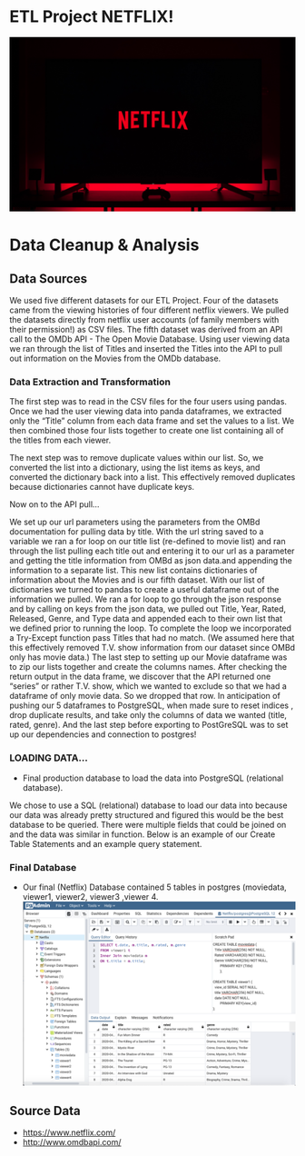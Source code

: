 # ETL Project NETFLIX!

![Netflix](netflix.png)

# Data Cleanup & Analysis

## Data Sources

We used five different datasets for our ETL Project. Four of the datasets came from the viewing histories of four different netflix viewers. We pulled the datasets directly from netflix user accounts (of family members with their permission!) as CSV files. The fifth dataset was derived from an API call to the OMDb API - The Open Movie Database.  Using user viewing data we ran through the list of Titles and inserted the Titles into the API to pull out information on the Movies from the OMDb database. 


### Data Extraction and Transformation

The first step was to read in the CSV files for the four users using pandas. Once we had the user viewing data into panda dataframes, we extracted only the “Title” column from each data frame and set the values to a list.  We then combined those four lists together to create one list containing all of the titles from each viewer. 

The next step was to remove duplicate values within our list. So, we converted the list into a dictionary, using the list items as keys, and converted the dictionary back into a list. This effectively removed duplicates because dictionaries cannot have duplicate keys. 

Now on to the API pull…

We set up our url parameters using the parameters from the OMBd documentation for pulling data by title. With the url string saved to a variable we ran a for loop on our title list (re-defined to movie list) and ran through the list pulling each title out and entering it to our url as a parameter and getting the title information from OMBd as json data.and appending the information to a separate list. This new list contains dictionaries of information about the Movies and is our fifth dataset. 
With our list of dictionaries we turned to pandas to create a useful dataframe out of the information we pulled. We ran a for loop to go through the json response and by calling on keys from the json data, we pulled out Title, Year, Rated, Released, Genre, and Type data and appended each to their own list that we defined prior to running the loop. To complete the loop we incorporated a Try-Except function pass Titles that had no match. (We assumed here that this effectively removed T.V. show information from our dataset since OMBd only has movie data.) The last step to setting up our Movie dataframe was to zip our lists together and create the columns names. 
After checking the return output in the data frame, we discover that the API returned one “series” or rather T.V. show, which we wanted to exclude so that we had a dataframe of only movie data. So we dropped that row. 
In anticipation of pushing our 5 dataframes to PostgreSQL, when made sure to reset indices , drop duplicate results, and take only the columns of data we wanted (title, rated, genre). And the last step before exporting to PostGreSQL was to set up our dependencies and connection to postgres!


### LOADING DATA...

*  Final production database to load the data into PostgreSQL (relational database). 

We chose to use a SQL (relational) database to load our data into because our data was already pretty structured and figured this would be the best database to be queried. There were multiple fields that could be joined on and the data was similar in function. Below is an example of our Create Table Statements and an example query statement.


### Final Database

* Our final (Netflix) Database contained 5 tables in postgres (moviedata, viewer1, viewer2, viewer3 ,viewer 4. 
![results](postgres_results.png)



## Source Data
* https://www.netflix.com/
* http://www.omdbapi.com/
